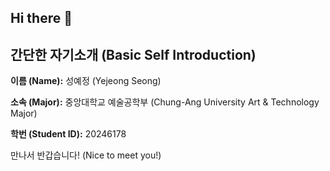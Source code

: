 ## Hi there 👋

## 간단한 자기소개 (Basic Self Introduction)

**이름 (Name):** 성예정 (Yejeong Seong)

**소속 (Major):** 중앙대학교 예술공학부 (Chung-Ang University Art & Technology Major)

**학번 (Student ID):** 20246178

만나서 반갑습니다! (Nice to meet you!)

<!--
**slauren1207/slauren1207** is a ✨ _special_ ✨ repository because its `README.md` (this file) appears on your GitHub profile.

Here are some ideas to get you started:

- 🔭 I’m currently working on ...
- 🌱 I’m currently learning ...
- 👯 I’m looking to collaborate on ...
- 🤔 I’m looking for help with ...
- 💬 Ask me about ...
- 📫 How to reach me: ...
- 😄 Pronouns: ...
- ⚡ Fun fact: ...
-->
